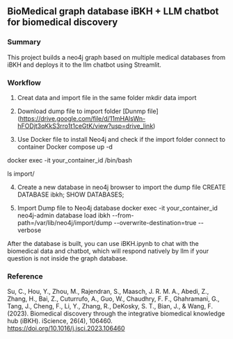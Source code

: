 
## BioMedical graph database iBKH + LLM chatbot for biomedical discovery 

### Summary
This project builds a neo4j graph based on multiple medical databases from iBKH and deploys it to the llm chatbot using Streamlit.

### Workflow
1. Creat data and import file in the same folder
mkdir data import  

2. Download dump file to import folder
[Dunmp file] (https://drive.google.com/file/d/11mHAlsWn-hFODjt3qKkS3rro1t1ceGtK/view?usp=drive_link) 

3. Use Docker file to install Neo4j and check if the import folder connect to container 
Docker compose up -d

docker exec -it your_container_id /bin/bash

ls import/

4. Create a new database in neo4j browser to import the dump file
CREATE DATABASE ibkh;
SHOW DATABASES;

5. Import Dump file to Neo4j database
docker exec -it your_container_id neo4j-admin database load ibkh --from-path=/var/lib/neo4j/import/dump --overwrite-destination=true --verbose

After the database is built, you can use iBKH.ipynb to chat with the biomedical data and chatbot, which will respond natively by llm 
if your question is not inside the graph database.


### Reference
Su, C., Hou, Y., Zhou, M., Rajendran, S., Maasch, J. R. M. A., Abedi, Z., Zhang, H., Bai, Z., Cuturrufo, A., Guo, W., Chaudhry, F. F., Ghahramani, G., Tang, J., Cheng, F., Li, Y., Zhang, R., DeKosky, S. T., Bian, J., & Wang, F. (2023). Biomedical discovery through the integrative biomedical knowledge hub (iBKH). iScience, 26(4), 106460. https://doi.org/10.1016/j.isci.2023.106460
